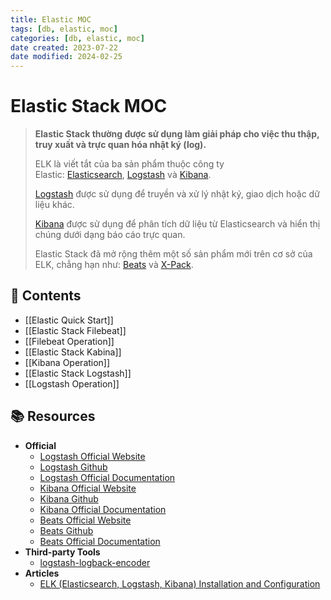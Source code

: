 ```yaml
---
title: Elastic MOC
tags: [db, elastic, moc]
categories: [db, elastic, moc]
date created: 2023-07-22
date modified: 2024-02-25
---
```


# Elastic Stack MOC

> **Elastic Stack thường được sử dụng làm giải pháp cho việc thu thập, truy xuất và trực quan hóa nhật ký (log).**
>
> ELK là viết tắt của ba sản phẩm thuộc công ty Elastic: [Elasticsearch](https://www.elastic.co/products/elasticsearch), [Logstash](https://www.elastic.co/products/logstash) và [Kibana](https://www.elastic.co/products/kibana).
>
> [Logstash](https://www.elastic.co/products/logstash) được sử dụng để truyền và xử lý nhật ký, giao dịch hoặc dữ liệu khác.
>
> [Kibana](https://www.elastic.co/products/kibana) được sử dụng để phân tích dữ liệu từ Elasticsearch và hiển thị chúng dưới dạng báo cáo trực quan.
>
> Elastic Stack đã mở rộng thêm một số sản phẩm mới trên cơ sở của ELK, chẳng hạn như: [Beats](https://www.elastic.co/products/beats) và [X-Pack](https://www.elastic.co/products/x-pack).

## 📖 Contents

- [[Elastic Quick Start]]
- [[Elastic Stack Filebeat]]
- [[Filebeat Operation]]
- [[Elastic Stack Kabina]]
- [[Kibana Operation]]
- [[Elastic Stack Logstash]]
- [[Logstash Operation]]

## 📚 Resources

- **Official**
	- [Logstash Official Website](https://www.elastic.co/cn/products/logstash)
	- [Logstash Github](https://github.com/elastic/logstash)
	- [Logstash Official Documentation](https://www.elastic.co/guide/en/logstash/current/index.html)
	- [Kibana Official Website](https://www.elastic.co/cn/products/kibana)
	- [Kibana Github](https://github.com/elastic/kibana)
	- [Kibana Official Documentation](https://www.elastic.co/guide/en/kibana/current/index.html)
	- [Beats Official Website](https://www.elastic.co/cn/products/beats)
	- [Beats Github](https://github.com/elastic/beats)
	- [Beats Official Documentation](https://www.elastic.co/guide/en/beats/libbeat/current/index.html)
- **Third-party Tools**
	- [logstash-logback-encoder](https://github.com/logstash/logstash-logback-encoder)
- **Articles**
	- [ELK (Elasticsearch, Logstash, Kibana) Installation and Configuration](https://github.com/judasn/Linux-Tutorial/blob/master/ELK-Install-And-Settings.md)
